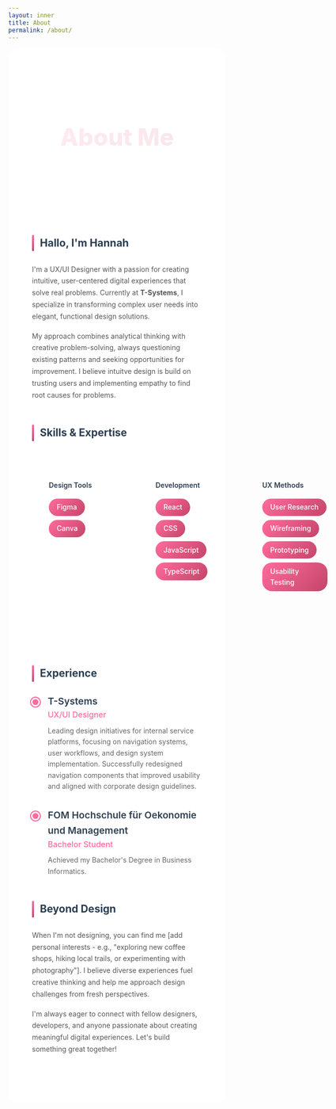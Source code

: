 ```yaml
---
layout: inner
title: About
permalink: /about/
---
```


<head>
    <meta charset="UTF-8">
    <meta name="viewport" content="width=device-width, initial-scale=1.0">
    <title>About Section - Portfolio</title>
    <style>
        * {
            margin: 0;
            padding: 0;
            box-sizing: border-box;
        }
        body {
            font-family: 'Inter', -apple-system, BlinkMacSystemFont, 'Segoe UI', Roboto, sans-serif;
            line-height: 1.6;
            color: #333;
            min-height: 100vh;
            padding: 2rem;
        }
        .about-content-wrap {
            margin: 0 auto;
            background: rgba(255, 255, 255, 0.95);
            backdrop-filter: blur(10px);
            border-radius: 20px;
            padding: 3rem;
        }
        .hero-section {
            text-align: center;
            margin-bottom: 4rem;
        }
        .hero-title {
            font-size: 3rem;
            font-weight: 800;
            background: linear-gradient(135deg, #ff6b9d 0%, #c44569 100%);
            -webkit-background-clip: text;
            -webkit-text-fill-color: transparent;
            margin-bottom: 1rem;
            animation: slideUp 0.8s ease-out;
        }
        .hero-subtitle {
            font-size: 1.3rem;
            color: #666;
            margin-bottom: 2rem;
            animation: slideUp 0.8s ease-out 0.2s both;
        }
        .project-title {
            margin-bottom: 3rem;
        }
        .project-title h2 {
            color: #2c3e50;
            margin-bottom: 1.5rem;
            position: relative;
            padding-left: 1rem;
        }
        .project-title h2::before {
            content: '';
            position: absolute;
            left: 0;
            top: 50%;
            transform: translateY(-50%);
            width: 4px;
            height: 100%;
            background: linear-gradient(135deg, #ff6b9d 0%, #c44569 100%);
            border-radius: 2px;
        }
        .project-title p {
            color: #555;
            line-height: 1.7;
            margin-bottom: 1rem;
        }
        .skills-grid {
            display: flex;
            gap: 1rem;
            margin-bottom: 3rem;
        }
        .skill-category {
            padding: 2rem;
            border-radius: 15px;
            border: 2px solid transparent;
            transition: all 0.3s ease;
            min-width: 200px
        }
        .skill-category:hover {
            transform: translateY(-5px);
            border-color: #ff6b9d;
            box-shadow: 0 15px 30px rgba(255, 107, 157, 0.1);
        }
        .skill-category h4 {
            font-weight: 600;
            color: #2c3e50;
            margin-bottom: 1rem;
        }
        .skill-tags {
            display: flex;
            flex-wrap: wrap;
            gap: 0.5rem;
        }
        .skill-tag {
            background: linear-gradient(135deg, #ff6b9d 0%, #c44569 100%);
            color: white;
            padding: 0.4rem 1rem;
            border-radius: 20px;
            font-weight: 500;
        }
        .experience-timeline {
            position: relative;
            padding-left: 2rem;
        }
        .experience-timeline::before {
            content: '';
            position: absolute;
            left: 1rem;
            top: 0;
            bottom: 0;
            width: 2px;
            background: linear-gradient(135deg, #ff6b9d 0%, #c44569 100%);
        }
        .timeline-item {
            position: relative;
            margin-bottom: 2rem;
            padding-left: 2rem;
        }
        .timeline-item::before {
            content: '';
            position: absolute;
            left: -0.1rem;
            top: 0.5rem;
            width: 12px;
            height: 12px;
            background: #ff6b9d;
            border-radius: 50%;
            border: 3px solid white;
            box-shadow: 0 0 0 2px #ff6b9d;
        }
        .timeline-company {
            font-size: 1.2rem;
            font-weight: 600;
            color: #2c3e50;
        }
        .timeline-role {
            font-size: 1rem;
            color: #ff6b9d;
            font-weight: 500;
            margin-bottom: 0.5rem;
        }
        .timeline-description {
            color: #666;
            line-height: 1.6;
        }
        .values-grid {
            display: grid;
            grid-template-columns: repeat(auto-fit, minmax(300px, 1fr));
            gap: 2rem;
        }
        .value-card {
            background: white;
            padding: 2rem;
            border-radius: 15px;
            box-shadow: 0 10px 20px rgba(0, 0, 0, 0.05);
            text-align: center;
            transition: transform 0.3s ease;
        }
        .value-card:hover {
            transform: translateY(-5px);
        }
        .value-icon {
            font-size: 3rem;
            margin-bottom: 1rem;
        }
        .value-card h4 {
            font-size: 1.2rem;
            font-weight: 600;
            color: #2c3e50;
            margin-bottom: 1rem;
        }
        .value-card p {
            color: #666;
            line-height: 1.6;
        }
        @keyframes slideUp {
            from {
                opacity: 0;
                transform: translateY(30px);
            }
            to {
                opacity: 1;
                transform: translateY(0);
            }
        }
    </style>
</head>
<body class="project-wrap">
    <div class="about-content-wrap">
        <!-- Hero Section -->
        <div class="hero-section">
            <h1 class="hero-title">About Me</h1>
            <p class="hero-subtitle">Passionate UX/UI Designer crafting user-centered digital experiences</p>
        </div>
        <!-- Introduction -->
        <div class="project-title">
            <h2>Hallo, I'm Hannah</h2>
            <p>I'm a UX/UI Designer with a passion for creating intuitive, user-centered digital experiences that solve real problems. Currently at <strong>T-Systems</strong>, I specialize in transforming complex user needs into elegant, functional design solutions.</p>
            <p>My approach combines analytical thinking with creative problem-solving, always questioning existing patterns and seeking opportunities for improvement. I believe intuitve design is build on trusting users and implementing empathy to find root causes for problems.</p>
        </div>
        <!-- Skills -->
        <div class="project-title">
            <h2>Skills & Expertise</h2>
            <div class="skills-grid">
                <div class="skill-category">
                    <h4>Design Tools</h4>
                    <div class="skill-tags">
                        <span class="skill-tag">Figma</span>
                        <span class="skill-tag">Canva</span>
                    </div>
                </div>
                <div class="skill-category">
                    <h4>Development</h4>
                    <div class="skill-tags">
                        <span class="skill-tag">React</span>
                        <span class="skill-tag">CSS</span>
                        <span class="skill-tag">JavaScript</span>
                        <span class="skill-tag">TypeScript</span>
                    </div>
                </div>
                <div class="skill-category">
                    <h4>UX Methods</h4>
                    <div class="skill-tags">
                        <span class="skill-tag">User Research</span>
                        <span class="skill-tag">Wireframing</span>
                        <span class="skill-tag">Prototyping</span>
                        <span class="skill-tag">Usability Testing</span>
                    </div>
                </div>
                <div class="skill-category">
                    <h4>Collaboration</h4>
                    <div class="skill-tags">
                        <span class="skill-tag">Design Systems</span>
                        <span class="skill-tag">Agile/Scrum</span>
                        <span class="skill-tag">Stakeholder Management</span>
                        <span class="skill-tag">Cross-functional Teams</span>
                    </div>
                </div>
            </div>
        </div>
        <!-- Experience -->
        <div class="project-title">
            <h2>Experience</h2>
                <div class="timeline-item">
                    <div class="timeline-company">T-Systems</div>
                    <div class="timeline-role">UX/UI Designer</div>
                    <div class="timeline-description">
                        Leading design initiatives for internal service platforms, focusing on navigation systems, user workflows, and design system implementation. Successfully redesigned navigation components that improved usability and aligned with corporate design guidelines.
                    </div>
                </div>
                <div class="timeline-item">
                    <div class="timeline-company">FOM Hochschule für Oekonomie und Management</div>
                    <div class="timeline-role">Bachelor Student</div>
                    <div class="timeline-description">
                        Achieved my Bachelor's Degree in Business Informatics.                    
                        </div>
                </div>
        </div>
        <!-- Personal Touch -->
        <div class="project-title">
            <h2>Beyond Design</h2>
            <p>When I'm not designing, you can find me [add personal interests - e.g., "exploring new coffee shops, hiking local trails, or experimenting with photography"]. I believe diverse experiences fuel creative thinking and help me approach design challenges from fresh perspectives.</p>
            <p>I'm always eager to connect with fellow designers, developers, and anyone passionate about creating meaningful digital experiences. Let's build something great together!</p>
        </div>
    </div>
</body>
